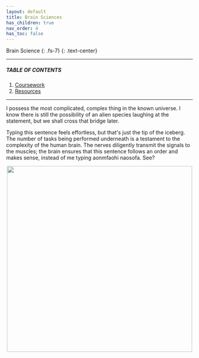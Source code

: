 ```yaml
---
layout: default
title: Brain Sciences
has_children: true
nav_order: 4
has_toc: false
---
```


Brain Science
{: .fs-7}
{: .text-center}

---

##### TABLE OF CONTENTS

1. [Coursework](https://raj-ch017.github.io/academic-notebook/docs/brain-science/course_work.html)
2. [Resources](https://raj-ch017.github.io/academic-notebook/docs/brain-science/resources.html)

---

I possess the most complicated, complex thing in the known universe. I know there is still the possibility of an alien species laughing at the statement, but we shall cross that bridge later.

Typing this sentence feels effortless, but that's just the tip of the iceberg. The number of tasks being performed underneath is a testament to the complexity of the human brain. The nerves diligently transmit the signals to the muscles; the brain ensures that this sentence follows an order and makes sense, instead of me typing aonmfaohi naosofa. See?


 <div id="header" align="center">
  <img src="https://media.giphy.com/media/1LKCZpq5dQKnuFe3xi/giphy.gif" width="500"/>
</div>
